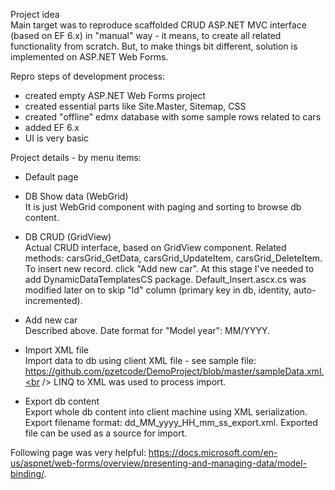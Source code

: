 Project idea<br />
Main target was to reproduce scaffolded CRUD ASP.NET MVC interface (based on EF 6.x) in "manual" way - it means, to create all related functionality from scratch.
But, to make things bit different, solution is implemented on ASP.NET Web Forms.

Repro steps of development process:
- created empty ASP.NET Web Forms project
- created essential parts like Site.Master, Sitemap, CSS
- created "offline" edmx database with some sample rows related to cars
- added EF 6.x
- UI is very basic

Project details - by menu items:
- Default page

- DB Show data (WebGrid)<br />
  It is just WebGrid component with paging and sorting to browse db content.

- DB CRUD (GridView)<br />
   Actual CRUD interface, based on GridView component.
   Related methods: carsGrid_GetData, carsGrid_UpdateItem, carsGrid_DeleteItem.
   To insert new record. click "Add new car".
   At this stage I've needed to add DynamicDataTemplatesCS package. Default_Insert.ascx.cs was modified later on to skip "Id" column (primary key in db, identity, auto-incremented).

- Add new car<br />
   Described above. Date format for "Model year": MM/YYYY.

- Import XML file<br />
   Import data to db using client XML file - see sample file: https://github.com/pzetcode/DemoProject/blob/master/sampleData.xml.<br />
   LINQ to XML was used to process import.

- Export db content<br />
   Export whole db content into client machine using XML serialization.
   Export filename format: dd_MM_yyyy_HH_mm_ss_export.xml.
   Exported file can be used as a source for import.

Following page was very helpful: https://docs.microsoft.com/en-us/aspnet/web-forms/overview/presenting-and-managing-data/model-binding/.
